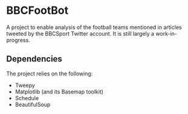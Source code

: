 # BBCFootBot
A project to enable analysis of the football teams mentioned in articles tweeted by the BBCSport Twitter account. It is still largely a work-in-progress.

## Dependencies
The project relies on the following:
- Tweepy
- Matplotlib (and its Basemap toolkit)
- Schedule
- BeautifulSoup
